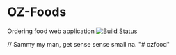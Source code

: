 # OZ-Foods

Ordering food web application
[![Build Status](https://travis-ci.com/ozuem-liam/OZ-Foods.svg?branch=first_branch)](https://travis-ci.com/ozuem-liam/OZ-Foods)

// Sammy my man, get sense sense small na.
"# ozfood" 

